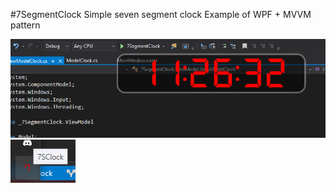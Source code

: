 #7SegmentClock
Simple seven segment clock
Example of WPF + MVVM pattern

![Screenshot1](ReadMe/1.PNG)
![Screenshot2](ReadMe/2.PNG)
